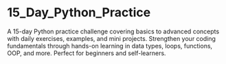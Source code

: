 # 15_Day_Python_Practice
A 15-day Python practice challenge covering basics to advanced concepts with daily exercises, examples, and mini projects. Strengthen your coding fundamentals through hands-on learning in data types, loops, functions, OOP, and more. Perfect for beginners and self-learners.
